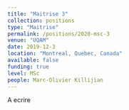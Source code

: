 ```yaml
---
title: "Maitrise 3"
collection: positions
type: "Maitrise"
permalink: /positions/2020-msc-3
venue: "UQAM"
date: 2019-12-3
location: "Montreal, Quebec, Canada"
available: false
funding: true
level: MSc
people: Marc-Olivier Killijian
---
```

A ecrire
